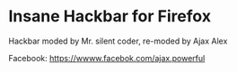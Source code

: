 # Insane Hackbar for Firefox

Hackbar moded by Mr. silent coder, re-moded by Ajax Alex

Facebook: https://wwww.facebok.com/ajax.powerful
